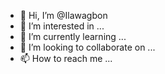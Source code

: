 - 👋 Hi, I’m @Ilawagbon
- 👀 I’m interested in ...
- 🌱 I’m currently learning ...
- 💞️ I’m looking to collaborate on ...
- 📫 How to reach me ...

<!---
Ilawagbon/Ilawagbon is a ✨ special ✨ repository because its `README.md` (this file) appears on your GitHub profile.
You can click the Preview link to take a look at your changes.
--->
